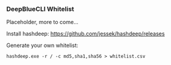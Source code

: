 ### DeepBlueCLI Whitelist

Placeholder, more to come...

Install hashdeep: https://github.com/jessek/hashdeep/releases

Generate your own whitelist:
```
hashdeep.exe -r / -c md5,sha1,sha56 > whitelist.csv
```
